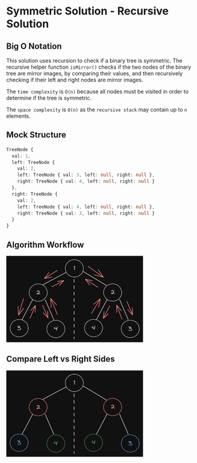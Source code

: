 # Symmetric Solution - Recursive Solution

## Big O Notation

This solution uses recursion to check if a binary tree is symmetric. The recursive helper function `isMirror()` checks if the two nodes of the binary tree are mirror images, by comparing their values, and then recursively checking if their left and right nodes are mirror images.

The `time complexity` is `O(n)` because all nodes must be visited in order to determine if the tree is symmetric.

The `space complexity` is `O(n)` as the `recursive stack` may contain up to `n` elements.

## Mock Structure

```typescript
TreeNode {
  val: 1,
  left: TreeNode {
    val: 2,
    left: TreeNode { val: 3, left: null, right: null },
    right: TreeNode { val: 4, left: null, right: null }
  },
  right: TreeNode {
    val: 2,
    left: TreeNode { val: 4, left: null, right: null },
    right: TreeNode { val: 3, left: null, right: null }
  }
}
``` 

## Algorithm Workflow

![Algorithm Workflow](tree-workflow.png)

## Compare Left vs Right Sides

![Compare Left vs Right Sides](tree-compare.png)



